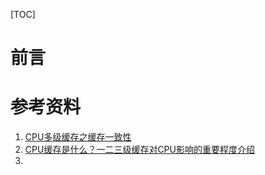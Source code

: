 [TOC]





# 前言









# 参考资料

1. [CPU多级缓存之缓存一致性](https://my.oschina.net/u/1174461/blog/1916572)
2. [CPU缓存是什么？一二三级缓存对CPU影响的重要程度介绍](https://www.jb51.net/hardware/cpu/610074.html)
3. 

